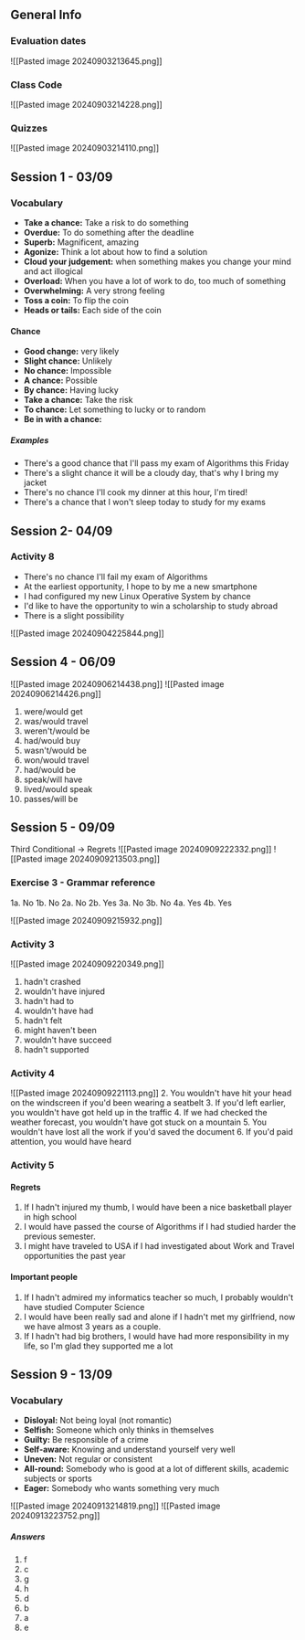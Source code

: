 ## General Info 
### Evaluation dates
![[Pasted image 20240903213645.png]]
### Class Code
![[Pasted image 20240903214228.png]]
### Quizzes
![[Pasted image 20240903214110.png]]
## Session 1 - 03/09
### Vocabulary
+ **Take a chance:** Take a risk to do something
+ **Overdue:** To do something after the deadline
+ **Superb:** Magnificent, amazing
+ **Agonize:** Think a lot about how to find a solution
+ **Cloud your judgement:** when something makes you change your mind and act illogical   
+ **Overload:** When you have a lot of work to do, too much of something
+ **Overwhelming:** A very strong feeling
+ **Toss a coin:** To flip the coin
+ **Heads or tails:** Each side of the coin

#### Chance
+ **Good change:** very likely
+ **Slight chance:** Unlikely
+ **No chance:** Impossible
+ **A chance:** Possible
+ **By chance:** Having lucky
+ **Take a chance:** Take the risk
+ **To chance:** Let something to lucky or to random
+ **Be in with a chance:**

##### Examples
- There's a good chance that I'll pass my exam of Algorithms this Friday 
- There's a slight chance it will be a cloudy day, that's why I bring my jacket
- There's no chance I'll cook my dinner at this hour, I'm tired!
- There's a chance that I won't sleep today to study for my exams
## Session 2- 04/09
### Activity 8
+ There's no chance I'll fail my exam of Algorithms 
+ At the earliest opportunity, I hope to by me a new smartphone
+ I had configured my new Linux Operative System by chance
+ I'd like to have the opportunity to win a scholarship to study abroad
+ There is a slight possibility 

![[Pasted image 20240904225844.png]]
## Session 4 - 06/09
![[Pasted image 20240906214438.png]]
![[Pasted image 20240906214426.png]]
1. were/would get
2. was/would travel
3. weren't/would be
4. had/would buy
5. wasn't/would be
6. won/would travel
7. had/would be
8. speak/will have
9. lived/would speak
10. passes/will be
## Session 5 - 09/09
Third Conditional -> Regrets 
![[Pasted image 20240909222332.png]]
![[Pasted image 20240909213503.png]]
### Exercise 3 - Grammar reference
1a. No
1b. No
2a. No
2b. Yes
3a. No
3b. No
4a. Yes 
4b. Yes

![[Pasted image 20240909215932.png]]
### Activity 3
![[Pasted image 20240909220349.png]]
1. hadn't crashed
2. wouldn't have injured
3. hadn't had to 
4. wouldn't have had
5. hadn't felt
6. might haven't been 
7. wouldn't have succeed
8. hadn't supported

### Activity 4
![[Pasted image 20240909221113.png]]
2. You wouldn't have hit your head on the windscreen if you'd been wearing a seatbelt
3. If you'd left earlier, you wouldn't have got held up in the traffic
4. If we had checked the weather forecast, you wouldn't have got stuck on a mountain
5. You wouldn't have lost all the work if you'd saved the document
6. If you'd paid attention, you would have heard

### Activity 5
#### Regrets
1. If I hadn't injured my thumb, I would have been a nice basketball player in high school
2. I would have passed the course of Algorithms if I had studied harder the previous semester.
3. I might have traveled to USA if I had investigated about Work and Travel opportunities the past year
#### Important people
1. If I hadn't admired my informatics teacher so much, I probably wouldn't have studied Computer Science
2. I would have been really sad and alone if I hadn't met my girlfriend, now we have almost 3 years as a couple.
3. If I hadn't had big brothers, I would have had more responsibility in my life, so I'm glad they supported me a lot

## Session 9 - 13/09
### Vocabulary
+ **Disloyal:** Not being loyal (not romantic)
+ **Selfish:** Someone which only thinks in themselves 
+ **Guilty:** Be responsible of a crime
+ **Self-aware:** Knowing and understand yourself very well
+ **Uneven:** Not regular or consistent
+ **All-round:** Somebody who is good at a lot of different skills, academic subjects or sports
+ **Eager:** Somebody who wants something very much

![[Pasted image 20240913214819.png]]
![[Pasted image 20240913223752.png]]
##### Answers
1. f
2. c
3. g
4. h
5. d
6. b
7. a
8. e

